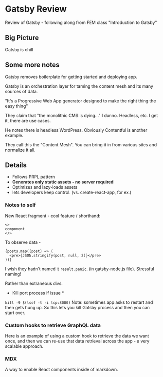 # Gatsby Review

Review of Gatsby - following along from FEM class "Introduction to Gatsby"

## Big Picture

Gatsby is chill

## Some more notes

Gatsby removes boilerplate for getting started and deploying app.

Gatsby is an orchestration layer for taming the content mesh and its many sources of data.

"It's a Progressive Web App generator designed to make the right thing the easy thing"

They claim that "the monolithic CMS is dying..." I dunno. Headless, etc. I get it, there are use cases.

He notes there is headless WordPress. Obviously Contentful is another example.

They call this the "Content Mesh". You can bring it in from various sites and normalize it all.

## Details

- Follows PRPL pattern
- **Generates only static assets - no server required**
- Optimizes and lazy-loads assets
- lets developers keep control. (vs. create-react-app, for ex.)

### Notes to self

New React fragment - cool feature / shorthand:

```
<>
component
</>
```

To observe data -

```
{posts.map((post) => (
  <pre>{JSON.stringify(post, null, 2)}</pre>
))}

```

I wish they hadn't named it `result.panic`. (in gatsby-node.js file). Stressful naming!

Rather than extraneous divs.

- Kill port process if issue \*

`kill -9 $(lsof -t -i tcp:8000)`
Note: sometimes app asks to restart and then gets hung up. So this lets you kill Gatsby process and then you can start over.

### Custom hooks to retrieve GraphQL data

Here is an example of using a custom hook to retrieve the data we want once, and then we can re-use that data retrieval across the app - a very scalable approach.

### MDX

A way to enable React components inside of markdown.
